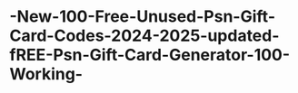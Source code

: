 # -New-100-Free-Unused-Psn-Gift-Card-Codes-2024-2025-updated-fREE-Psn-Gift-Card-Generator-100-Working-
